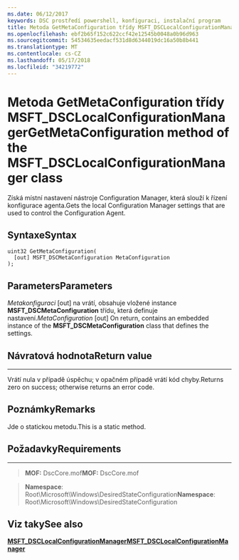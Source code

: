 ```yaml
---
ms.date: 06/12/2017
keywords: DSC prostředí powershell, konfiguraci, instalační program
title: Metoda GetMetaConfiguration třídy MSFT_DSCLocalConfigurationManager
ms.openlocfilehash: ebf2b65f152c622ccf42e12545b0048a0b96d963
ms.sourcegitcommit: 54534635eedacf531d8d6344019dc16a50b8b441
ms.translationtype: MT
ms.contentlocale: cs-CZ
ms.lasthandoff: 05/17/2018
ms.locfileid: "34219772"
---
```

# <a name="getmetaconfiguration-method-of-the-msftdsclocalconfigurationmanager-class"></a><span data-ttu-id="a888d-103">Metoda GetMetaConfiguration třídy MSFT_DSCLocalConfigurationManager</span><span class="sxs-lookup"><span data-stu-id="a888d-103">GetMetaConfiguration method of the MSFT_DSCLocalConfigurationManager class</span></span>

<span data-ttu-id="a888d-104">Získá místní nastavení nástroje Configuration Manager, která slouží k řízení konfigurace agenta.</span><span class="sxs-lookup"><span data-stu-id="a888d-104">Gets the local Configuration Manager settings that are used to control the Configuration Agent.</span></span>

<a name="syntax"></a><span data-ttu-id="a888d-105">Syntaxe</span><span class="sxs-lookup"><span data-stu-id="a888d-105">Syntax</span></span>
------

```mof
uint32 GetMetaConfiguration(
  [out] MSFT_DSCMetaConfiguration MetaConfiguration
);
```

<a name="parameters"></a><span data-ttu-id="a888d-106">Parameters</span><span class="sxs-lookup"><span data-stu-id="a888d-106">Parameters</span></span>
----------

<span data-ttu-id="a888d-107">*Metakonfiguraci* \[out\] na vrátí, obsahuje vložené instance **MSFT_DSCMetaConfiguration** třídu, která definuje nastavení.</span><span class="sxs-lookup"><span data-stu-id="a888d-107">*MetaConfiguration* \[out\] On return, contains an embedded instance of the **MSFT_DSCMetaConfiguration** class that defines the settings.</span></span>

## <a name="return-value"></a><span data-ttu-id="a888d-108">Návratová hodnota</span><span class="sxs-lookup"><span data-stu-id="a888d-108">Return value</span></span>
------------

<span data-ttu-id="a888d-109">Vrátí nula v případě úspěchu; v opačném případě vrátí kód chyby.</span><span class="sxs-lookup"><span data-stu-id="a888d-109">Returns zero on success; otherwise returns an error code.</span></span>

## <a name="remarks"></a><span data-ttu-id="a888d-110">Poznámky</span><span class="sxs-lookup"><span data-stu-id="a888d-110">Remarks</span></span>

<span data-ttu-id="a888d-111">Jde o statickou metodu.</span><span class="sxs-lookup"><span data-stu-id="a888d-111">This is a static method.</span></span>

## <a name="requirements"></a><span data-ttu-id="a888d-112">Požadavky</span><span class="sxs-lookup"><span data-stu-id="a888d-112">Requirements</span></span>
------------
><span data-ttu-id="a888d-113">**MOF:** DscCore.mof</span><span class="sxs-lookup"><span data-stu-id="a888d-113">**MOF:** DscCore.mof</span></span>

><span data-ttu-id="a888d-114">**Namespace**: Root\Microsoft\Windows\DesiredStateConfiguration</span><span class="sxs-lookup"><span data-stu-id="a888d-114">**Namespace**: Root\Microsoft\Windows\DesiredStateConfiguration</span></span>


## <a name="see-also"></a><span data-ttu-id="a888d-115">Viz taky</span><span class="sxs-lookup"><span data-stu-id="a888d-115">See also</span></span>


[<span data-ttu-id="a888d-116">**MSFT_DSCLocalConfigurationManager**</span><span class="sxs-lookup"><span data-stu-id="a888d-116">**MSFT_DSCLocalConfigurationManager**</span></span>](msft-dsclocalconfigurationmanager.md)